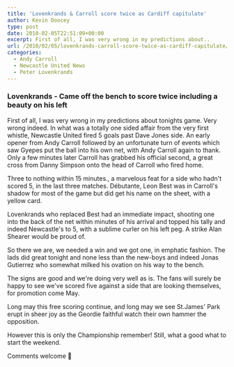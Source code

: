 ```yaml
---
title: 'Lovenkrands & Carroll score twice as Cardiff capitulate'
author: Kevin Doocey
type: post
date: 2010-02-05T22:51:09+00:00
excerpt: First of all, I was very wrong in my predictions about..
url: /2010/02/05/lovenkrands-carroll-score-twice-as-cardiff-capitulate/
categories:
  - Andy Carroll
  - Newcastle United News
  - Peter Lovenkrands
---
```


### Lovenkrands - Came off the bench to score twice including a beauty on his left

First of all, I was very wrong in my predictions about tonights game. Very wrong indeed. In what was a totally one sided affair from the very first whistle, Newcastle United fired 5 goals past Dave Jones side. An early opener from Andy Carroll followed by an unfortunate turn of events which saw Gyepes put the ball into his own net, with Andy Carroll again to thank. Only a few  minutes later Carroll has grabbed his official second, a great cross from Danny Simpson onto the head of Carroll who fired home.

Three to nothing within 15 minutes., a marvelous feat for a side who hadn't scored 5, in the last three matches. Débutante, Leon Best was in Carroll's shadow for most of the game but did get his name on the sheet, with a yellow card.

Lovenkrands who replaced Best had an immediate impact, shooting one into the back of the net within minutes of his arrival and topped his tally and indeed Newcastle's to 5, with a sublime curler on his left peg. A strike Alan Shearer would be proud of.

So there we are, we needed a win and we got one, in emphatic fashion. The lads did great tonight and none less than the new-boys and indeed Jonas Gutierrez who somewhat milked his ovation on his way to the bench.

The signs are good and we're doing very well as is. The fans will surely be happy to see we've scored five against a side that are looking themselves, for promotion come May.

Long may this free scoring continue, and long may we see St.James' Park erupt in sheer joy as the Geordie faithful watch their own hammer the opposition.

However this is only the Championship remember! Still, what a good what to start the weekend.

Comments welcome 🙂
